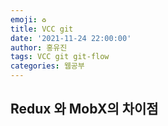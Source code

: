 ```yaml
---
emoji: ♻️
title: VCC git
date: '2021-11-24 22:00:00'
author: 홍유진
tags: VCC git git-flow
categories: 웹공부
---
```


<!-- 프로젝트 UX/UI 웹공부 3D Network Server 아키텍쳐 Error -->

## Redux 와 MobX의 차이점
